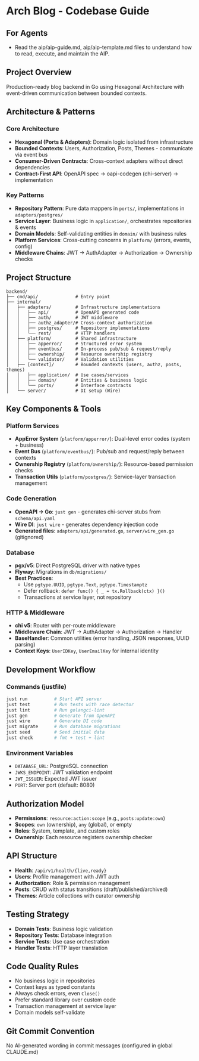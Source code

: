 # Arch Blog - Codebase Guide

## For Agents

- Read the aip/aip-guide.md, aip/aip-template.md files to understand how to read, execute, and maintain the AIP.

## Project Overview

Production-ready blog backend in Go using Hexagonal Architecture with event-driven communication between bounded contexts.

## Architecture & Patterns

### Core Architecture
- **Hexagonal (Ports & Adapters)**: Domain logic isolated from infrastructure
- **Bounded Contexts**: Users, Authorization, Posts, Themes - communicate via event bus
- **Consumer-Driven Contracts**: Cross-context adapters without direct dependencies
- **Contract-First API**: OpenAPI spec → oapi-codegen (chi-server) → implementation

### Key Patterns
- **Repository Pattern**: Pure data mappers in `ports/`, implementations in `adapters/postgres/`
- **Service Layer**: Business logic in `application/`, orchestrates repositories & events
- **Domain Models**: Self-validating entities in `domain/` with business rules
- **Platform Services**: Cross-cutting concerns in `platform/` (errors, events, config)
- **Middleware Chains**: JWT → AuthAdapter → Authorization → Ownership checks

## Project Structure
```
backend/
├── cmd/api/              # Entry point
├── internal/
│   ├── adapters/         # Infrastructure implementations
│   │   ├── api/          # OpenAPI generated code
│   │   ├── auth/         # JWT middleware
│   │   ├── authz_adapter/# Cross-context authorization
│   │   ├── postgres/     # Repository implementations
│   │   └── rest/         # HTTP handlers
│   ├── platform/         # Shared infrastructure
│   │   ├── apperror/     # Structured error system
│   │   ├── eventbus/     # In-process pub/sub & request/reply
│   │   ├── ownership/    # Resource ownership registry
│   │   └── validator/    # Validation utilities
│   ├── [context]/        # Bounded contexts (users, authz, posts, themes)
│   │   ├── application/  # Use cases/services
│   │   ├── domain/       # Entities & business logic
│   │   └── ports/        # Interface contracts
│   └── server/           # DI setup (Wire)
```

## Key Components & Tools

### Platform Services
- **AppError System** (`platform/apperror/`): Dual-level error codes (system + business)
- **Event Bus** (`platform/eventbus/`): Pub/sub and request/reply between contexts
- **Ownership Registry** (`platform/ownership/`): Resource-based permission checks
- **Transaction Utils** (`platform/postgres/`): Service-layer transaction management

### Code Generation
- **OpenAPI → Go**: `just gen` - generates chi-server stubs from `schema/api.yaml`
- **Wire DI**: `just wire` - generates dependency injection code
- **Generated files**: `adapters/api/generated.go`, `server/wire_gen.go` (gitignored)

### Database
- **pgx/v5**: Direct PostgreSQL driver with native types
- **Flyway**: Migrations in `db/migrations/`
- **Best Practices**:
  - Use `pgtype.UUID`, `pgtype.Text`, `pgtype.Timestamptz`
  - Defer rollback: `defer func() { _ = tx.Rollback(ctx) }()`
  - Transactions at service layer, not repository

### HTTP & Middleware
- **chi v5**: Router with per-route middleware
- **Middleware Chain**: JWT → AuthAdapter → Authorization → Handler
- **BaseHandler**: Common utilities (error handling, JSON responses, UUID parsing)
- **Context Keys**: `UserIDKey`, `UserEmailKey` for internal identity

## Development Workflow

### Commands (justfile)
```bash
just run          # Start API server
just test         # Run tests with race detector
just lint         # Run golangci-lint
just gen          # Generate from OpenAPI
just wire         # Generate DI code
just migrate      # Run database migrations
just seed         # Seed initial data
just check        # fmt + test + lint
```

### Environment Variables
- `DATABASE_URL`: PostgreSQL connection
- `JWKS_ENDPOINT`: JWT validation endpoint
- `JWT_ISSUER`: Expected JWT issuer
- `PORT`: Server port (default: 8080)

## Authorization Model
- **Permissions**: `resource:action:scope` (e.g., `posts:update:own`)
- **Scopes**: `own` (ownership), `any` (global), or empty
- **Roles**: System, template, and custom roles
- **Ownership**: Each resource registers ownership checker

## API Structure
- **Health**: `/api/v1/health/{live,ready}`
- **Users**: Profile management with JWT auth
- **Authorization**: Role & permission management
- **Posts**: CRUD with status transitions (draft/published/archived)
- **Themes**: Article collections with curator ownership

## Testing Strategy
- **Domain Tests**: Business logic validation
- **Repository Tests**: Database integration
- **Service Tests**: Use case orchestration
- **Handler Tests**: HTTP layer translation

## Code Quality Rules
- No business logic in repositories
- Context keys as typed constants
- Always check errors, even `Close()`
- Prefer standard library over custom code
- Transaction management at service layer
- Domain models self-validate

## Git Commit Convention
No AI-generated wording in commit messages (configured in global CLAUDE.md)